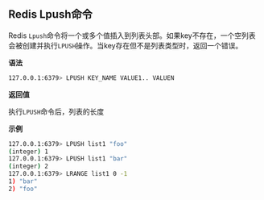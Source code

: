 ## Redis Lpush命令

Redis `Lpush`命令将一个或多个值插入到列表头部。如果key不存在，一个空列表会被创建并执行`LPUSH`操作。当key存在但不是列表类型时，返回一个错误。

**语法**

```bash
127.0.0.1:6379> LPUSH KEY_NAME VALUE1.. VALUEN
```

**返回值**

执行`LPUSH`命令后，列表的长度

**示例**

```bash
127.0.0.1:6379> LPUSH list1 "foo"
(integer) 1
127.0.0.1:6379> LPUSH list1 "bar"
(integer) 2
127.0.0.1:6379> LRANGE list1 0 -1
1) "bar"
2) "foo"
```
